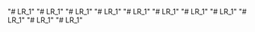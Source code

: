 "# LR_1" 
"# LR_1" 
"# LR_1" 
"# LR_1" 
"# LR_1" 
"# LR_1" 
"# LR_1" 
"# LR_1" 
"# LR_1" 
"# LR_1" 
"# LR_1" 
